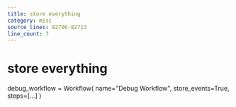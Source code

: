 ```yaml
---
title: store everything
category: misc
source_lines: 82706-82713
line_count: 7
---
```


# store everything
debug_workflow = Workflow(
    name="Debug Workflow",
    store_events=True,
    steps=[...]
)

